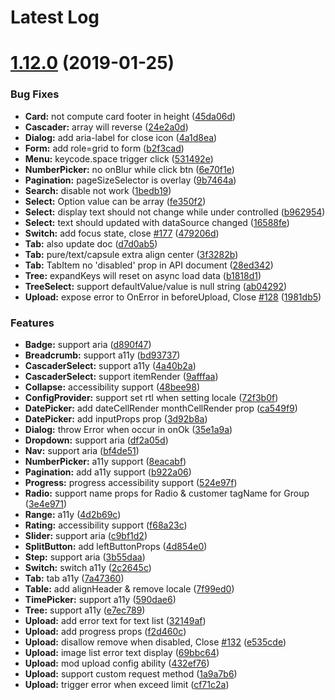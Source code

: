 # Latest Log

# [1.12.0](https://github.com/alibaba-fusion/next/compare/1.11.11...1.12.0) (2019-01-25)


### Bug Fixes

* **Card:**  not compute card footer in height ([45da06d](https://github.com/alibaba-fusion/next/commit/45da06d))
* **Cascader:** array will reverse ([24e2a0d](https://github.com/alibaba-fusion/next/commit/24e2a0d))
* **Dialog:** add aria-label for close icon ([4a1d8ea](https://github.com/alibaba-fusion/next/commit/4a1d8ea))
* **Form:** add role=grid to form ([b2f3cad](https://github.com/alibaba-fusion/next/commit/b2f3cad))
* **Menu:** keycode.space trigger click ([531492e](https://github.com/alibaba-fusion/next/commit/531492e))
* **NumberPicker:** no onBlur while click btn ([6e70f1e](https://github.com/alibaba-fusion/next/commit/6e70f1e))
* **Pagination:** pageSizeSelector is overlay ([9b7464a](https://github.com/alibaba-fusion/next/commit/9b7464a))
* **Search:** disable not work ([1bedb19](https://github.com/alibaba-fusion/next/commit/1bedb19))
* **Select:**  Option value can be array ([fe350f2](https://github.com/alibaba-fusion/next/commit/fe350f2))
* **Select:** display text should not change while under controlled ([b962954](https://github.com/alibaba-fusion/next/commit/b962954))
* **Select:** text should updated with dataSource changed ([16588fe](https://github.com/alibaba-fusion/next/commit/16588fe))
* **Switch:** add focus state, close [#177](https://github.com/alibaba-fusion/next/issues/177) ([479206d](https://github.com/alibaba-fusion/next/commit/479206d))
* **Tab:** also update doc ([d7d0ab5](https://github.com/alibaba-fusion/next/commit/d7d0ab5))
* **Tab:** pure/text/capsule extra align center ([3f3282b](https://github.com/alibaba-fusion/next/commit/3f3282b))
* **Tab:** TabItem no 'disabled' prop in API document ([28ed342](https://github.com/alibaba-fusion/next/commit/28ed342))
* **Tree:** expandKeys will reset on async load data ([b1818d1](https://github.com/alibaba-fusion/next/commit/b1818d1))
* **TreeSelect:** support defaultValue/value  is null string ([ab04292](https://github.com/alibaba-fusion/next/commit/ab04292))
* **Upload:** expose error to OnError in beforeUpload, Close [#128](https://github.com/alibaba-fusion/next/issues/128) ([1981db5](https://github.com/alibaba-fusion/next/commit/1981db5))


### Features

* **Badge:** support aria ([d890f47](https://github.com/alibaba-fusion/next/commit/d890f47))
* **Breadcrumb:** support a11y ([bd93737](https://github.com/alibaba-fusion/next/commit/bd93737))
* **CascaderSelect:** support a11y ([4a40b2a](https://github.com/alibaba-fusion/next/commit/4a40b2a))
* **CascaderSelect:** support itemRender ([9afffaa](https://github.com/alibaba-fusion/next/commit/9afffaa))
* **Collapse:** accessibility support ([48bee98](https://github.com/alibaba-fusion/next/commit/48bee98))
* **ConfigProvider:** support set rtl when setting locale ([72f3b0f](https://github.com/alibaba-fusion/next/commit/72f3b0f))
* **DatePicker:** add dateCellRender monthCellRender prop ([ca549f9](https://github.com/alibaba-fusion/next/commit/ca549f9))
* **DatePicker:** add inputProps prop ([3d92b8a](https://github.com/alibaba-fusion/next/commit/3d92b8a))
* **Dialog:** throw Error when occur in onOk ([35e1a9a](https://github.com/alibaba-fusion/next/commit/35e1a9a))
* **Dropdown:** support aria ([df2a05d](https://github.com/alibaba-fusion/next/commit/df2a05d))
* **Nav:** support aria ([bf4de51](https://github.com/alibaba-fusion/next/commit/bf4de51))
* **NumberPicker:** a11y support ([8eacabf](https://github.com/alibaba-fusion/next/commit/8eacabf))
* **Pagination:** add a11y support ([b922a06](https://github.com/alibaba-fusion/next/commit/b922a06))
* **Progress:** progress accessibility support ([524e97f](https://github.com/alibaba-fusion/next/commit/524e97f))
* **Radio:** support name props for Radio & customer tagName for Group ([3e4e971](https://github.com/alibaba-fusion/next/commit/3e4e971))
* **Range:** a11y ([4d2b69c](https://github.com/alibaba-fusion/next/commit/4d2b69c))
* **Rating:** accessibility support ([f68a23c](https://github.com/alibaba-fusion/next/commit/f68a23c))
* **Slider:** support aria ([c9bf1d2](https://github.com/alibaba-fusion/next/commit/c9bf1d2))
* **SplitButton:** add leftButtonProps ([4d854e0](https://github.com/alibaba-fusion/next/commit/4d854e0))
* **Step:** support aria ([3b55daa](https://github.com/alibaba-fusion/next/commit/3b55daa))
* **Switch:** switch a11y ([2c2645c](https://github.com/alibaba-fusion/next/commit/2c2645c))
* **Tab:** tab a11y ([7a47360](https://github.com/alibaba-fusion/next/commit/7a47360))
* **Table:** add alignHeader & remove locale ([7f99ed0](https://github.com/alibaba-fusion/next/commit/7f99ed0))
* **TimePicker:** support a11y ([590dae6](https://github.com/alibaba-fusion/next/commit/590dae6))
* **Tree:** support a11y ([e7ec789](https://github.com/alibaba-fusion/next/commit/e7ec789))
* **Upload:** add error text for text list ([32149af](https://github.com/alibaba-fusion/next/commit/32149af))
* **Upload:** add progress props ([f2d460c](https://github.com/alibaba-fusion/next/commit/f2d460c))
* **Upload:** disallow remove when disabled, Close [#132](https://github.com/alibaba-fusion/next/issues/132) ([e535cde](https://github.com/alibaba-fusion/next/commit/e535cde))
* **Upload:** image list error text display ([69bbc64](https://github.com/alibaba-fusion/next/commit/69bbc64))
* **Upload:** mod upload config ability ([432ef76](https://github.com/alibaba-fusion/next/commit/432ef76))
* **Upload:** support custom request method ([1a9a7b6](https://github.com/alibaba-fusion/next/commit/1a9a7b6))
* **Upload:** trigger error when exceed limit ([cf71c2a](https://github.com/alibaba-fusion/next/commit/cf71c2a))


